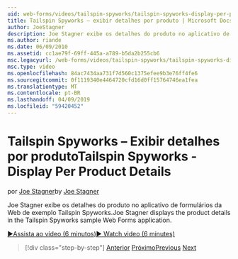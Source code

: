 ```yaml
---
uid: web-forms/videos/tailspin-spyworks/tailspin-spyworks-display-per-product-details
title: Tailspin Spyworks – exibir detalhes por produto | Microsoft Docs
author: JoeStagner
description: Joe Stagner exibe os detalhes do produto no aplicativo de formulários da Web de exemplo Tailspin Spyworks.
ms.author: riande
ms.date: 06/09/2010
ms.assetid: cc1ae79f-69ff-445a-a789-b5da2b255cb6
msc.legacyurl: /web-forms/videos/tailspin-spyworks/tailspin-spyworks-display-per-product-details
msc.type: video
ms.openlocfilehash: 84ac7434aa731f7d560c1375efee9b3e76ff4fe6
ms.sourcegitcommit: 0f1119340e4464720cfd16d0ff15764746ea1fea
ms.translationtype: MT
ms.contentlocale: pt-BR
ms.lasthandoff: 04/09/2019
ms.locfileid: "59420452"
---
```

# <a name="tailspin-spyworks---display-per-product-details"></a><span data-ttu-id="02ffc-103">Tailspin Spyworks – Exibir detalhes por produto</span><span class="sxs-lookup"><span data-stu-id="02ffc-103">Tailspin Spyworks - Display Per Product Details</span></span>

<span data-ttu-id="02ffc-104">por [Joe Stagner](https://github.com/JoeStagner)</span><span class="sxs-lookup"><span data-stu-id="02ffc-104">by [Joe Stagner](https://github.com/JoeStagner)</span></span>

<span data-ttu-id="02ffc-105">Joe Stagner exibe os detalhes do produto no aplicativo de formulários da Web de exemplo Tailspin Spyworks.</span><span class="sxs-lookup"><span data-stu-id="02ffc-105">Joe Stagner displays the product details in the Tailspin Spyworks sample Web Forms application.</span></span>

[<span data-ttu-id="02ffc-106">&#9654;Assista ao vídeo (6 minutos)</span><span class="sxs-lookup"><span data-stu-id="02ffc-106">&#9654; Watch video (6 minutes)</span></span>](https://channel9.msdn.com/Blogs/ASP-NET-Site-Videos/tailspin-spyworks-display-per-product-details)

> [!div class="step-by-step"]
> <span data-ttu-id="02ffc-107">[Anterior](tailspin-spyworks-display-the-product-list.md)
> [Próximo](tailspin-spyworks-adding-items-to-the-shopping-cart.md)</span><span class="sxs-lookup"><span data-stu-id="02ffc-107">[Previous](tailspin-spyworks-display-the-product-list.md)
[Next](tailspin-spyworks-adding-items-to-the-shopping-cart.md)</span></span>
